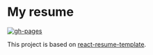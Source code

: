 # My resume
[![gh-pages](https://github.com/nobu-g/nobu-g.github.io/actions/workflows/gh-pages.yml/badge.svg)](https://github.com/nobu-g/nobu-g.github.io/actions/workflows/gh-pages.yml)

This project is based on [react-resume-template](https://github.com/tbakerx/react-resume-template).